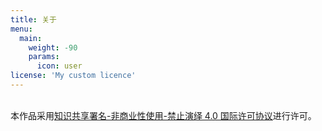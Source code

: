 ```yaml
---
title: 关于
menu:
  main:
    weight: -90
    params:
      icon: user
license: 'My custom licence'
---
```




</a><br />本作品采用<a rel="license" href="http://creativecommons.org/licenses/by-nc-nd/4.0/">知识共享署名-非商业性使用-禁止演绎 4.0 国际许可协议</a>进行许可。
